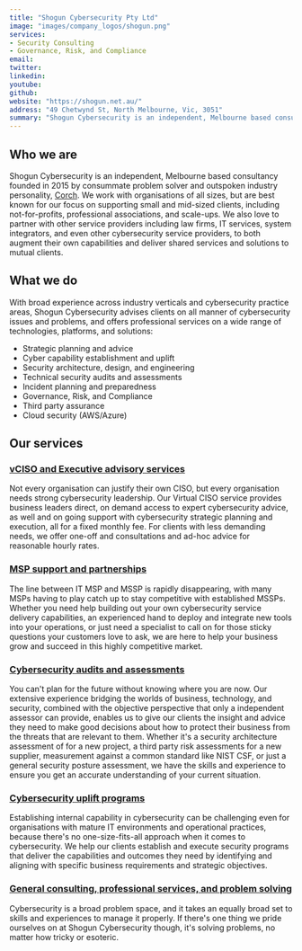 ```yaml
---
title: "Shogun Cybersecurity Pty Ltd"
image: "images/company_logos/shogun.png"
services:
- Security Consulting
- Governance, Risk, and Compliance
email: 
twitter: 
linkedin: 
youtube: 
github: 
website: "https://shogun.net.au/"
address: "49 Chetwynd St, North Melbourne, Vic, 3051"
summary: "Shogun Cybersecurity is an independent, Melbourne based consultancy founded in 2015 by consummate problem solver and outspoken industry personality, Corch. We work with organisations of all sizes, but are best known for our focus on supporting small and mid-sized clients, including not-for-profits, professional associations, and scale-ups." 
---
```

## Who we are

Shogun Cybersecurity is an independent, Melbourne based consultancy founded in 2015 by consummate problem solver and outspoken industry personality, [Corch](https://www.linkedin.com/in/corch/). We work with organisations of all sizes, but are best known for our focus on supporting small and mid-sized clients, including not-for-profits, professional associations, and scale-ups.  We also love to partner with other service providers including law firms, IT services, system integrators, and even other cybersecurity service providers, to both augment their own capabilities and deliver shared services and solutions to mutual clients.

## What we do

With broad experience across industry verticals and cybersecurity practice areas, Shogun Cybersecurity advises clients on all manner of cybersecurity issues and problems, and offers professional services on a wide range of technologies, platforms, and solutions:
* Strategic planning and advice
* Cyber capability establishment and uplift
* Security architecture, design, and engineering
* Technical security audits and assessments
* Incident planning and preparedness
* Governance, Risk, and Compliance
* Third party assurance
* Cloud security (AWS/Azure)

## Our services
### [vCISO and Executive advisory services](https://shogun.net.au/#what-we-do)

Not every organisation can justify their own CISO, but every organisation needs strong cybersecurity leadership. Our Virtual CISO service provides business leaders direct, on demand access to expert cybersecurity advice, as well and on going support with cybersecurity strategic planning and execution, all for a fixed monthly fee. For clients with less demanding needs, we offer one-off and consultations and ad-hoc advice for reasonable hourly rates.

### [MSP support and partnerships](https://shogun.net.au/#what-we-do)

The line between IT MSP and MSSP is rapidly disappearing, with many MSPs having to play catch up to stay competitive with established MSSPs. Whether you need help building out your own cybersecurity service delivery capabilities, an experienced hand to deploy and integrate new tools into your operations, or just need a specialist to call on for those sticky questions your customers love to ask, we are here to help your business grow and succeed in this highly competitive market.

### [Cybersecurity audits and assessments](https://shogun.net.au/#what-we-do)

You can't plan for the future without knowing where you are now. Our extensive experience bridging the worlds of business, technology, and security, combined with the objective perspective that only a independent assessor can provide, enables us to give our clients the insight and advice they need to make good decisions about how to protect their business from the threats that are relevant to them. Whether it's a security architecture assessment of for a new project, a third party risk assessments for a new supplier, measurement against a common standard like NIST CSF, or just a general security posture assessment, we have the skills and experience to ensure you get an accurate understanding of your current situation.

### [Cybersecurity uplift programs](https://shogun.net.au/#what-we-do)

Establishing internal capability in cybersecurity can be challenging even for organisations with mature IT environments and operational practices, because there's no one-size-fits-all approach when it comes to cybersecurity. We help our clients establish and execute security programs that deliver the capabilities and outcomes they need by identifying and aligning with specific business requirements and strategic objectives.

### [General consulting, professional services, and problem solving](https://shogun.net.au/#what-we-do)

Cybersecurity is a broad problem space, and it takes an equally broad set to skills and experiences to manage it properly. If there's one thing we pride ourselves on at Shogun Cybersecurity though, it's solving problems, no matter how tricky or esoteric. 
